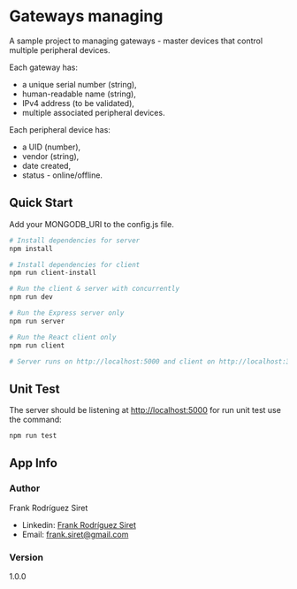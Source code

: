 # Gateways managing

A sample project to managing gateways - master devices that control multiple peripheral devices.

Each gateway has:

-   a unique serial number (string),
-   human-readable name (string),
-   IPv4 address (to be validated),
-   multiple associated peripheral devices.

Each peripheral device has:

-   a UID (number),
-   vendor (string),
-   date created,
-   status - online/offline.

## Quick Start

Add your MONGODB_URI to the config.js file.

```bash
# Install dependencies for server
npm install

# Install dependencies for client
npm run client-install

# Run the client & server with concurrently
npm run dev

# Run the Express server only
npm run server

# Run the React client only
npm run client

# Server runs on http://localhost:5000 and client on http://localhost:3000
```

## Unit Test

The server should be listening at [http://localhost:5000](http://localhost:5000) for run unit test use the command:

```bash
npm run test
```

## App Info

### Author

Frank Rodríguez Siret

-   Linkedin: [Frank Rodríguez Siret](https://www.linkedin.com/in/frank-siret)
-   Email: frank.siret@gmail.com

### Version

1.0.0
